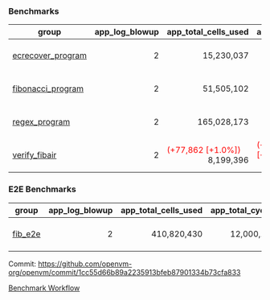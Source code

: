### Benchmarks
| group | app_log_blowup | app_total_cells_used | app_total_cycles | app_total_proof_time_ms | leaf_log_blowup | leaf_total_cells_used | leaf_total_cycles | leaf_total_proof_time_ms | max_segment_length | instance | alloc |
|---|---|---|---|---|---|---|---|---|---|---|---|
| [ ecrecover_program ](https://github.com/openvm-org/openvm/blob/benchmark-results/benchmarks-pr/1132/individual/ecrecover-1cc55d66b89a2235913bfeb87901334b73cfa833.md) | <div style='text-align: right'> 2 </div>  | <div style='text-align: right'> 15,230,037 </div>  | <div style='text-align: right'> 290,016 </div>  | <span style='color: green'>(-11.0 [-0.5%])</span><div style='text-align: right'> 2,376.0 </div>  | <div style='text-align: right'> - </div>  | <div style='text-align: right'> - </div>  | <div style='text-align: right'> - </div>  | <div style='text-align: right'> - </div>  | 1048476 | 64cpu-linux-arm64 | mimalloc |
| [ fibonacci_program ](https://github.com/openvm-org/openvm/blob/benchmark-results/benchmarks-pr/1132/individual/fibonacci-1cc55d66b89a2235913bfeb87901334b73cfa833.md) | <div style='text-align: right'> 2 </div>  | <div style='text-align: right'> 51,505,102 </div>  | <div style='text-align: right'> 1,500,137 </div>  | <span style='color: green'>(-12.0 [-0.2%])</span><div style='text-align: right'> 5,491.0 </div>  | <div style='text-align: right'> 2 </div>  | <span style='color: red'>(+8,617,818 [+6.7%])</span><div style='text-align: right'> 137,587,059 </div>  | <span style='color: red'>(+651,497 [+20.5%])</span><div style='text-align: right'> 3,825,205 </div>  | <span style='color: green'>(-542.0 [-4.1%])</span><div style='text-align: right'> 12,809.0 </div>  | 1048476 | 64cpu-linux-arm64 | mimalloc |
| [ regex_program ](https://github.com/openvm-org/openvm/blob/benchmark-results/benchmarks-pr/1132/individual/regex-1cc55d66b89a2235913bfeb87901334b73cfa833.md) | <div style='text-align: right'> 2 </div>  | <div style='text-align: right'> 165,028,173 </div>  | <div style='text-align: right'> 4,190,904 </div>  | <span style='color: red'>(+22.0 [+0.1%])</span><div style='text-align: right'> 15,845.0 </div>  | <div style='text-align: right'> 2 </div>  | <span style='color: red'>(+16,521,448 [+5.7%])</span><div style='text-align: right'> 307,932,900 </div>  | <span style='color: red'>(+1,223,016 [+18.7%])</span><div style='text-align: right'> 7,748,193 </div>  | <span style='color: green'>(-584.0 [-2.3%])</span><div style='text-align: right'> 25,077.0 </div>  | 1048476 | 64cpu-linux-arm64 | mimalloc |
| [ verify_fibair ](https://github.com/openvm-org/openvm/blob/benchmark-results/benchmarks-pr/1132/individual/verify_fibair-1cc55d66b89a2235913bfeb87901334b73cfa833.md) | <div style='text-align: right'> 2 </div>  | <span style='color: red'>(+77,862 [+1.0%])</span><div style='text-align: right'> 8,199,396 </div>  | <span style='color: red'>(+31,231 [+16.0%])</span><div style='text-align: right'> 226,561 </div>  | <span style='color: green'>(-84.0 [-5.7%])</span><div style='text-align: right'> 1,389.0 </div>  | <div style='text-align: right'> - </div>  | <div style='text-align: right'> - </div>  | <div style='text-align: right'> - </div>  | <div style='text-align: right'> - </div>  | 1048476 | 64cpu-linux-arm64 | mimalloc |

### E2E Benchmarks
| group | app_log_blowup | app_total_cells_used | app_total_cycles | app_total_proof_time_ms | leaf_log_blowup | leaf_total_cells_used | leaf_total_cycles | leaf_total_proof_time_ms | root_log_blowup | root_total_cells_used | root_total_cycles | root_total_proof_time_ms | internal_log_blowup | internal_total_cells_used | internal_total_cycles | internal_total_proof_time_ms | max_segment_length | instance | alloc |
|---|---|---|---|---|---|---|---|---|---|---|---|---|---|---|---|---|---|---|---|
| [ fib_e2e ](https://github.com/openvm-org/openvm/blob/benchmark-results/benchmarks-pr/1132/individual/fib_e2e-1cc55d66b89a2235913bfeb87901334b73cfa833.md) | <div style='text-align: right'> 2 </div>  | <div style='text-align: right'> 410,820,430 </div>  | <div style='text-align: right'> 12,000,137 </div>  | <div style='text-align: right'> 35,526.0 </div>  | <div style='text-align: right'> 2 </div>  | <div style='text-align: right'> 145,434,347 </div>  | <div style='text-align: right'> 4,162,846 </div>  | <div style='text-align: right'> 112,995.0 </div>  | <div style='text-align: right'> 2 </div>  | <div style='text-align: right'> 813,218,674 </div>  | <div style='text-align: right'> 22,775,325 </div>  | <div style='text-align: right'> 76,329.0 </div>  | <div style='text-align: right'> 2 </div>  | <div style='text-align: right'> 840,709,635 </div>  | <div style='text-align: right'> 24,196,823 </div>  | <div style='text-align: right'> 102,709.0 </div>  | 1048476 | 64cpu-linux-arm64 | mimalloc |


Commit: https://github.com/openvm-org/openvm/commit/1cc55d66b89a2235913bfeb87901334b73cfa833

[Benchmark Workflow](https://github.com/openvm-org/openvm/actions/runs/12567163911)
